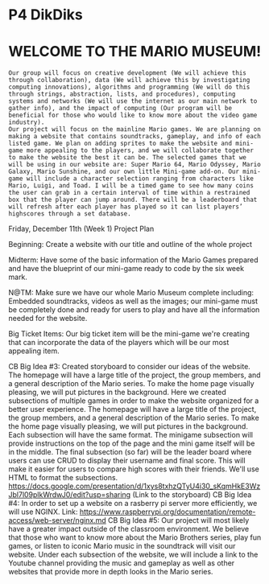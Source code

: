# P4 DikDiks
   # WELCOME TO THE MARIO MUSEUM!
    Our group will focus on creative development (We will achieve this through collaboration), data (We will achieve this by investigating computing innovations), algorithms and programming (We will do this through strings, abstraction, lists, and procedures), computing systems and networks (We will use the internet as our main network to gather info), and the impact of computing (Our program will be beneficial for those who would like to know more about the video game industry). 
    Our project will focus on the mainline Mario games. We are planning on making a website that contains soundtracks, gameplay, and info of each listed game. We plan on adding sprites to make the website and mini-game more appealing to the players, and we will collaborate together to make the website the best it can be. The selected games that we will be using in our website are: Super Mario 64, Mario Odyssey, Mario Galaxy, Mario Sunshine, and our own little Mini-game add-on. Our mini-game will include a character selection ranging from characters like Mario, Luigi, and Toad. I will be a timed game to see how many coins the user can grab in a certain interval of time within a restrained box that the player can jump around. There will be a leaderboard that will refresh after each player has played so it can list players’ highscores through a set database.

Friday, December 11th (Week 1)
Project Plan
   
   Beginning: Create a website with our title and outline of the whole project
   
   Midterm: Have some of the basic information of the Mario Games prepared and have the blueprint of our mini-game ready to code by the six week mark.
   
   N@TM: Make sure we have our whole Mario Museum complete including: Embedded soundtracks, videos as well as the images; our mini-game must be completely done and ready for users          to play and have all the information needed for the website.
   
   Big Ticket Items: Our big ticket item will be the mini-game we're creating that can incorporate the data of the players which will be our most appealing item.
   
   CB Big Idea #3: Created storyboard to consider our ideas of the website. The homepage will have a large title of the project, the group members, and a general description of the Mario series. To make the home page visually pleasing, we will put pictures in the background. Here we created subsections of multiple games in order to make the website organized  for a better user experience. The homepage will have a large title of the project, the group members, and a general description of the Mario series. To make the home page visually pleasing, we will put pictures in the background. Each subsection will have the same format. The minigame subsection will provide instructions on the top of the page and the mini game itself will be in the middle. The final subsection (so far) will be the leader board where users can use CRUD to display their username and final score. This will make it easier for users to compare high scores with their friends. We'll use HTML to format the subsections. https://docs.google.com/presentation/d/1xys8txhzQTyU4i30_sKqmHkE3WzJbl7l09plkWrdwJ0/edit?usp=sharing (Link to the storyboard)
   CB Big Idea #4: In order to set up a website on a rasberry pi server more efficiently, we will use NGINX. Link: https://www.raspberrypi.org/documentation/remote-access/web-server/nginx.md
   CB Big Idea #5: Our project will most likely have a greater impact outside of the classroom environment. We believe that those who want to know more about the Mario Brothers series, play fun games, or listen to iconic Mario music in the soundtrack will visit our website. Under each subsection of the website, we will include a link to the Youtube channel providing the music and gameplay as well as other websites that provide more in depth looks in the Mario series.
